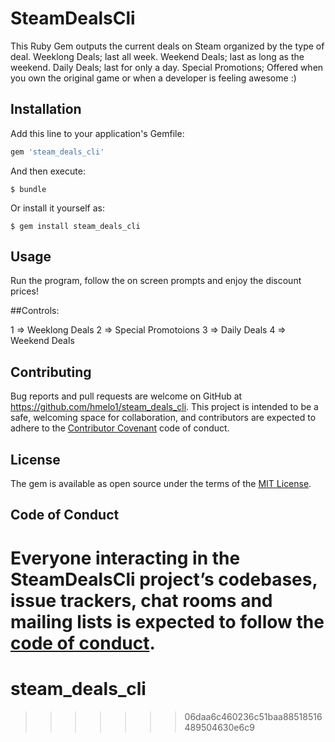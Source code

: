 # SteamDealsCli

This Ruby Gem outputs the current deals on Steam organized by the type of deal.
Weeklong Deals; last all week.
Weekend Deals; last as long as the weekend.
Daily Deals; last for only a day.
Special Promotions; Offered when you own the original game or when a developer is feeling awesome :)


## Installation

Add this line to your application's Gemfile:

```ruby
gem 'steam_deals_cli'
```

And then execute:

    $ bundle

Or install it yourself as:

    $ gem install steam_deals_cli

## Usage

Run the program, follow the on screen prompts and enjoy the discount prices!

##Controls:

1 => Weeklong Deals
2 => Special Promotoions
3 => Daily Deals
4 => Weekend Deals

## Contributing

Bug reports and pull requests are welcome on GitHub at https://github.com/hmelo1/steam_deals_cli. This project is intended to be a safe, welcoming space for collaboration, and contributors are expected to adhere to the [Contributor Covenant](http://contributor-covenant.org) code of conduct.

## License

The gem is available as open source under the terms of the [MIT License](https://opensource.org/licenses/MIT).

## Code of Conduct

Everyone interacting in the SteamDealsCli project’s codebases, issue trackers, chat rooms and mailing lists is expected to follow the [code of conduct](https://github.com/hmelo1/steam_deals_cli/blob/master/CODE_OF_CONDUCT.md).
=======
# steam_deals_cli
>>>>>>> 06daa6c460236c51baa88518516489504630e6c9

